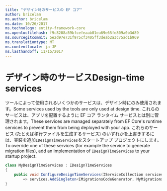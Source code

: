 ```yaml
---
title: "デザイン時のサービスの EF コア"
author: bricelam
ms.author: bricelam
ms.date: 10/26/2017
ms.technology: entity-framework-core
ms.openlocfilehash: f9c8208a59bfcefeaab01ea69e65fe809a0b3d89
ms.sourcegitcommit: 5e2d97e731f975cf3405ff3deab2a3c75ad1b969
ms.translationtype: MT
ms.contentlocale: ja-JP
ms.lasthandoff: 11/15/2017
---
```

<a name="design-time-services"></a><span data-ttu-id="00dd9-102">デザイン時のサービス</span><span class="sxs-lookup"><span data-stu-id="00dd9-102">Design-time services</span></span>
====================
<span data-ttu-id="00dd9-103">ツールによって使用されるいくつかのサービスは、デザイン時にのみ使用されます。</span><span class="sxs-lookup"><span data-stu-id="00dd9-103">Some services used by the tools are only used at design time.</span></span> <span data-ttu-id="00dd9-104">これらのサービスは、アプリを配置するように EF コア ランタイム サービスとは別に管理されます。</span><span class="sxs-lookup"><span data-stu-id="00dd9-104">These services are managed separately from EF Core's runtime services to prevent them from being deployed with your app.</span></span> <span data-ttu-id="00dd9-105">これらのサービス (たとえば移行ファイルを生成するサービス) のいずれかを上書きするには、実装を追加`IDesignTimeServices`をスタートアップ プロジェクトにします。</span><span class="sxs-lookup"><span data-stu-id="00dd9-105">To override one of these services (for example the service to generate migration files), add an implementation of `IDesignTimeServices` to your startup project.</span></span>

``` csharp
class MyDesignTimeServices : IDesignTimeServices
{
    public void ConfigureDesignTimeServices(IServiceCollection services)
        => services.AddSingleton<IMigrationsCodeGenerator, MyMigrationsCodeGenerator>()
}
```
